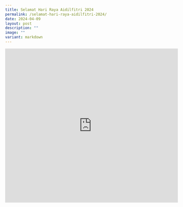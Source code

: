 ```yaml
---
title: Selamat Hari Raya Aidilfitri 2024
permalink: /selamat-hari-raya-aidilfitri-2024/
date: 2024-04-09
layout: post
description: ""
image: ""
variant: markdown
---
```

<iframe allow="autoplay; clipboard-write; encrypted-media; picture-in-picture; web-share" allowfullscreen="true" frameborder="0" scrolling="no" style="border:none;overflow:hidden" height="500" width="560" src="https://www.facebook.com/plugins/video.php?height=314&amp;href=https%3A%2F%2Fwww.facebook.com%2Falpshealthcaresupplychain%2Fvideos%2F987013082754651%2F&amp;show_text=true&amp;width=560&amp;t=0"></iframe>